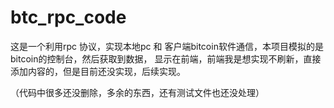 # btc_rpc_code
这是一个利用rpc 协议，实现本地pc 和 客户端bitcoin软件通信，本项目模拟的是bitcoin的控制台，然后获取到数据， 显示在前端，前端我是想实现不刷新，直接添加内容的，但是目前还没实现，后续实现。

（代码中很多还没删除，多余的东西，还有测试文件也还没处理）
